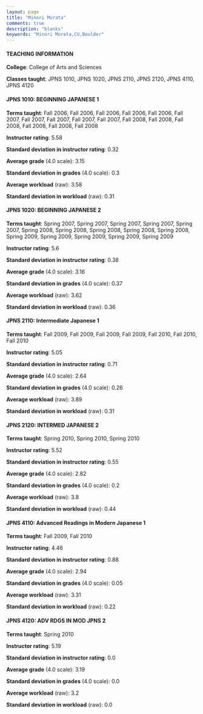 ```yaml
---
layout: page
title: "Minori Murata" 
comments: true
description: "blanks"
keywords: "Minori Murata,CU,Boulder"
---
```

<head>
<script src="https://ajax.googleapis.com/ajax/libs/jquery/2.1.3/jquery.min.js"></script>
<script src="https://dl.dropboxusercontent.com/s/pc42nxpaw1ea4o9/highcharts.js?dl=0"></script>
<!-- <script src="../assets/js/highcharts.js"></script> -->
<style type="text/css">@font-face {
	font-family: "Bebas Neue";
	src: url(https://www.filehosting.org/file/details/544349/BebasNeue Regular.otf) format("opentype");
	}
	h1.Bebas { 
		font-family: "Bebas Neue", Verdana, Tahoma;
	}
</style>
</head>
	   
#### TEACHING INFORMATION

**College**: College of Arts and Sciences

**Classes taught**: JPNS 1010, JPNS 1020, JPNS 2110, JPNS 2120, JPNS 4110, JPNS 4120

#### JPNS 1010: BEGINNING JAPANESE 1

**Terms taught**: Fall 2006, Fall 2006, Fall 2006, Fall 2006, Fall 2006, Fall 2007, Fall 2007, Fall 2007, Fall 2007, Fall 2007, Fall 2008, Fall 2008, Fall 2008, Fall 2008, Fall 2008, Fall 2008

**Instructor rating**: 5.58

**Standard deviation in instructor rating**: 0.32

**Average grade** (4.0 scale): 3.15

**Standard deviation in grades** (4.0 scale): 0.3

**Average workload** (raw): 3.58

**Standard deviation in workload** (raw): 0.31

#### JPNS 1020: BEGINNING JAPANESE 2

**Terms taught**: Spring 2007, Spring 2007, Spring 2007, Spring 2007, Spring 2007, Spring 2008, Spring 2008, Spring 2008, Spring 2008, Spring 2008, Spring 2009, Spring 2009, Spring 2009, Spring 2009, Spring 2009

**Instructor rating**: 5.6

**Standard deviation in instructor rating**: 0.38

**Average grade** (4.0 scale): 3.16

**Standard deviation in grades** (4.0 scale): 0.37

**Average workload** (raw): 3.62

**Standard deviation in workload** (raw): 0.36

#### JPNS 2110: Intermediate Japanese 1

**Terms taught**: Fall 2009, Fall 2009, Fall 2009, Fall 2009, Fall 2010, Fall 2010, Fall 2010

**Instructor rating**: 5.05

**Standard deviation in instructor rating**: 0.71

**Average grade** (4.0 scale): 2.64

**Standard deviation in grades** (4.0 scale): 0.26

**Average workload** (raw): 3.89

**Standard deviation in workload** (raw): 0.31

#### JPNS 2120: INTERMED JAPANESE 2

**Terms taught**: Spring 2010, Spring 2010, Spring 2010

**Instructor rating**: 5.52

**Standard deviation in instructor rating**: 0.55

**Average grade** (4.0 scale): 2.82

**Standard deviation in grades** (4.0 scale): 0.2

**Average workload** (raw): 3.8

**Standard deviation in workload** (raw): 0.44

#### JPNS 4110: Advanced Readings in Modern Japanese 1

**Terms taught**: Fall 2009, Fall 2010

**Instructor rating**: 4.46

**Standard deviation in instructor rating**: 0.88

**Average grade** (4.0 scale): 2.94

**Standard deviation in grades** (4.0 scale): 0.05

**Average workload** (raw): 3.31

**Standard deviation in workload** (raw): 0.22

#### JPNS 4120: ADV RDGS IN MOD JPNS 2

**Terms taught**: Spring 2010

**Instructor rating**: 5.19

**Standard deviation in instructor rating**: 0.0

**Average grade** (4.0 scale): 3.19

**Standard deviation in grades** (4.0 scale): 0.0

**Average workload** (raw): 3.2

**Standard deviation in workload** (raw): 0.0

